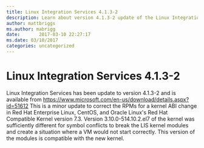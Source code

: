 ```yaml
---
title: Linux Integration Services 4.1.3-2
description: Learn about version 4.1.3-2 update of the Linux Integration Services.
author: mattbriggs
ms.author: mabrigg
date:       2017-03-10 22:27:17
ms.date: 03/10/2017
categories: uncategorized
---
```

# Linux Integration Services 4.1.3-2

Linux Integration Services has been update to version 4.1.3-2 and is available from <https://www.microsoft.com/en-us/download/details.aspx?id=51612> This is a minor update to correct the RPMs for a kernel ABI change in Red Hat Enterprise Linux, CentOS, and Oracle Linux's Red Hat Compatible Kernel version 7.3. Version 3.10.0-514.10.2.el7 of the kernel was sufficiently different for symbol conflicts to break the LIS kernel modules and create a situation where a VM would not start correctly. This version of the modules is compatible with the new kernel.
